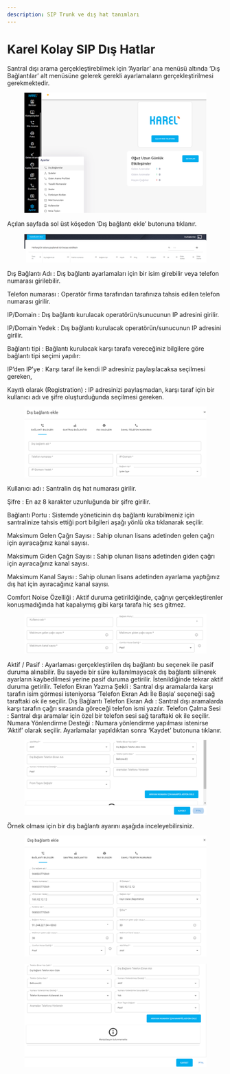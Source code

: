 ```yaml
---
description: SIP Trunk ve dış hat tanımları
---
```


# Karel Kolay SIP Dış Hatlar

Santral dışı arama gerçekleştirebilmek için ‘Ayarlar’ ana menüsü altında ‘Dış Bağlantılar’ alt menüsüne gelerek gerekli ayarlamaların gerçekleştirilmesi gerekmektedir.

<figure><img src=".gitbook/assets/image.png" alt=""><figcaption></figcaption></figure>

Açılan sayfada sol üst köşeden ‘Dış bağlantı ekle’ butonuna tıklanır.

<figure><img src=".gitbook/assets/image (1).png" alt=""><figcaption></figcaption></figure>

Dış Bağlantı Adı : Dış bağlantı ayarlamaları için bir isim girebilir veya telefon numarası girilebilir.&#x20;

Telefon numarası : Operatör firma tarafından tarafınıza tahsis edilen telefon numarası girilir.&#x20;

IP/Domain : Dış bağlantı kurulacak operatörün/sunucunun IP adresini girilir.&#x20;

IP/Domain Yedek : Dış bağlantı kurulacak operatörün/sunucunun IP adresini girilir.&#x20;

Bağlantı tipi : Bağlantı kurulacak karşı tarafa vereceğiniz bilgilere göre bağlantı tipi seçimi yapılır:&#x20;

IP’den IP’ye : Karşı taraf ile kendi IP adresiniz paylaşılacaksa seçilmesi gereken,&#x20;

Kayıtlı olarak (Registration) : IP adresinizi paylaşmadan, karşı taraf için bir kullanıcı adı ve şifre oluşturduğunda seçilmesi gereken.

<figure><img src=".gitbook/assets/image (2).png" alt=""><figcaption></figcaption></figure>

Kullanıcı adı : Santralin dış hat numarası girilir.&#x20;

Şifre : En az 8 karakter uzunluğunda bir şifre girilir.&#x20;

Bağlantı Portu : Sistemde yöneticinin dış bağlantı kurabilmeniz için santralinize tahsis ettiği port bilgileri aşağı yönlü oka tıklanarak seçilir.

Maksimum Gelen Çağrı Sayısı : Sahip olunan lisans adetinden gelen çağrı için ayıracağınız kanal sayısı.&#x20;

Maksimum Giden Çağrı Sayısı : Sahip olunan lisans adetinden giden çağrı için ayıracağınız kanal sayısı.&#x20;

Maksimum Kanal Sayısı : Sahip olunan lisans adetinden ayarlama yaptığınız dış hat için ayıracağınız kanal sayısı.&#x20;

Comfort Noise Özelliği : Aktif duruma getirildiğinde, çağrıyı gerçekleştirenler konuşmadığında hat kapalıymış gibi karşı tarafa hiç ses gitmez.

<figure><img src=".gitbook/assets/image (3).png" alt=""><figcaption></figcaption></figure>

Aktif / Pasif : Ayarlaması gerçekleştirilen dış bağlantı bu seçenek ile pasif duruma alınabilir. Bu sayede bir süre kullanılmayacak dış bağlantı silinerek ayarların kaybedilmesi yerine pasif duruma getirilir. İstenildiğinde tekrar aktif duruma getirilir. Telefon Ekran Yazma Şekli : Santral dışı aramalarda karşı tarafın isim görmesi isteniyorsa ‘Telefon Ekran Adı İle Başla’ seçeneği sağ taraftaki ok ile seçilir. Dış Bağlantı Telefon Ekran Adı : Santral dışı aramalarda karşı tarafın çağrı sırasında göreceği telefon ismi yazılır. Telefon Çalma Sesi : Santral dışı aramalar için özel bir telefon sesi sağ taraftaki ok ile seçilir. Numara Yönlendirme Desteği : Numara yönlendirme yapılması istenirse ‘Aktif’ olarak seçilir. Ayarlamalar yapıldıktan sonra ‘Kaydet’ butonuna tıklanır.

<figure><img src=".gitbook/assets/image (4).png" alt=""><figcaption></figcaption></figure>

Örnek olması için bir dış bağlantı ayarını aşağıda inceleyebilirsiniz.

<figure><img src=".gitbook/assets/image (5).png" alt=""><figcaption></figcaption></figure>

<figure><img src=".gitbook/assets/image (6).png" alt=""><figcaption></figcaption></figure>


